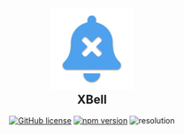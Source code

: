 <div align="center">
  <img
    height="150"
    width="150"
    alt="xbell"
    src="https://raw.githubusercontent.com/x-bell/xbell-assets/main/logo/xbell-logo.svg"
  />
<h2 style="margin-top: 2px;">XBell</h2>

[![GitHub license](https://img.shields.io/badge/license-MIT-blue.svg)](https://github.com/x-bell/xbell/blob/main/LICENSE)
[![npm version](https://img.shields.io/npm/v/xbell.svg?color=73a5e9)](https://www.npmjs.com/package/xbell)
![resolution](https://isitmaintained.com/badge/resolution/x-bell/xbell.svg?style=for-the-badge)
</div>



